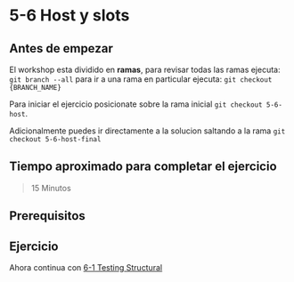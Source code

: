 # 5-6 Host y slots

## Antes de empezar

El workshop esta dividido en **ramas**, para revisar todas las ramas ejecuta: `git branch --all`
para ir a una rama en particular ejecuta: `git checkout {BRANCH_NAME}`

Para iniciar el ejercicio posicionate sobre la rama inicial `git checkout 5-6-host`.

Adicionalmente puedes ir directamente a la solucion saltando a la rama `git checkout 5-6-host-final`

## Tiempo aproximado para completar el ejercicio

> 15 Minutos

## Prerequisitos

## Ejercicio

Ahora continua con [6-1 Testing Structural](../6-workshop-unit-testing/6-1-testing-estructural.md)
